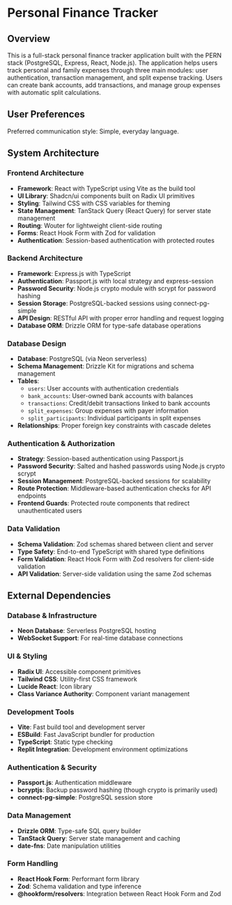 # Personal Finance Tracker

## Overview

This is a full-stack personal finance tracker application built with the PERN stack (PostgreSQL, Express, React, Node.js). The application helps users track personal and family expenses through three main modules: user authentication, transaction management, and split expense tracking. Users can create bank accounts, add transactions, and manage group expenses with automatic split calculations.

## User Preferences

Preferred communication style: Simple, everyday language.

## System Architecture

### Frontend Architecture
- **Framework**: React with TypeScript using Vite as the build tool
- **UI Library**: Shadcn/ui components built on Radix UI primitives
- **Styling**: Tailwind CSS with CSS variables for theming
- **State Management**: TanStack Query (React Query) for server state management
- **Routing**: Wouter for lightweight client-side routing
- **Forms**: React Hook Form with Zod for validation
- **Authentication**: Session-based authentication with protected routes

### Backend Architecture
- **Framework**: Express.js with TypeScript
- **Authentication**: Passport.js with local strategy and express-session
- **Password Security**: Node.js crypto module with scrypt for password hashing
- **Session Storage**: PostgreSQL-backed sessions using connect-pg-simple
- **API Design**: RESTful API with proper error handling and request logging
- **Database ORM**: Drizzle ORM for type-safe database operations

### Database Design
- **Database**: PostgreSQL (via Neon serverless)
- **Schema Management**: Drizzle Kit for migrations and schema management
- **Tables**:
  - `users`: User accounts with authentication credentials
  - `bank_accounts`: User-owned bank accounts with balances
  - `transactions`: Credit/debit transactions linked to bank accounts
  - `split_expenses`: Group expenses with payer information
  - `split_participants`: Individual participants in split expenses
- **Relationships**: Proper foreign key constraints with cascade deletes

### Authentication & Authorization
- **Strategy**: Session-based authentication using Passport.js
- **Password Security**: Salted and hashed passwords using Node.js crypto scrypt
- **Session Management**: PostgreSQL-backed sessions for scalability
- **Route Protection**: Middleware-based authentication checks for API endpoints
- **Frontend Guards**: Protected route components that redirect unauthenticated users

### Data Validation
- **Schema Validation**: Zod schemas shared between client and server
- **Type Safety**: End-to-end TypeScript with shared type definitions
- **Form Validation**: React Hook Form with Zod resolvers for client-side validation
- **API Validation**: Server-side validation using the same Zod schemas

## External Dependencies

### Database & Infrastructure
- **Neon Database**: Serverless PostgreSQL hosting
- **WebSocket Support**: For real-time database connections

### UI & Styling
- **Radix UI**: Accessible component primitives
- **Tailwind CSS**: Utility-first CSS framework
- **Lucide React**: Icon library
- **Class Variance Authority**: Component variant management

### Development Tools
- **Vite**: Fast build tool and development server
- **ESBuild**: Fast JavaScript bundler for production
- **TypeScript**: Static type checking
- **Replit Integration**: Development environment optimizations

### Authentication & Security
- **Passport.js**: Authentication middleware
- **bcryptjs**: Backup password hashing (though crypto is primarily used)
- **connect-pg-simple**: PostgreSQL session store

### Data Management
- **Drizzle ORM**: Type-safe SQL query builder
- **TanStack Query**: Server state management and caching
- **date-fns**: Date manipulation utilities

### Form Handling
- **React Hook Form**: Performant form library
- **Zod**: Schema validation and type inference
- **@hookform/resolvers**: Integration between React Hook Form and Zod